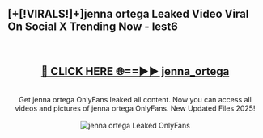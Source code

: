 <h2>[+[!VIRALS!]+]jenna ortega Leaked Video Viral On Social X Trending Now - lest6</h2>
<br>
<div align="center">
<h2><a href="https://libra.edu.pl?jenna_ortega" rel="nofollow">🔴 CLICK HERE 🌐==►► jenna_ortega</a></h2>
<br>
Get jenna ortega OnlyFans leaked all content. Now you can access all videos and pictures of jenna ortega OnlyFans. New Updated Files 2025!
<br>
<br>
<a href="https://libra.edu.pl?jenna_ortega" rel="nofollow" data-target="animated-image.originalLink"><img src="https://i.ibb.co.com/WyWwxjT/player-gif2.gif" alt="jenna ortega Leaked OnlyFans" style="max-width: 100%; display: inline-block;" data-target="animated-image.originalImage"></a>
</div>
<br>